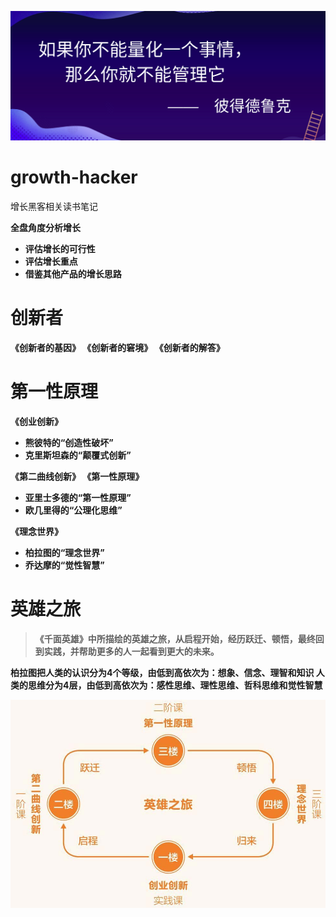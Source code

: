 <!--
 * @Author: AlexZ33 775136985@qq.com
 * @Date: 2021-04-13 20:02:24
 * @LastEditors: AlexZ33 775136985@qq.com
 * @LastEditTime: 2022-07-29 16:22:52
 * @FilePath: /growth-hacker/README.md
 * @Description: 这是默认设置,请设置`customMade`, 打开koroFileHeader查看配置 进行设置: https://github.com/OBKoro1/koro1FileHeader/wiki/%E9%85%8D%E7%BD%AE
-->
![](./assets/img/peter.png)

# growth-hacker
增长黑客相关读书笔记

<b>全盘角度分析增长<b>

- 评估增长的可行性
- 评估增长重点
- 借鉴其他产品的增长思路


# 创新者

《创新者的基因》
《创新者的窘境》
《创新者的解答》

# 第一性原理


《创业创新》
- 熊彼特的“创造性破坏” 
- 克里斯坦森的“颠覆式创新”


《第二曲线创新》
《第一性原理》
- 亚里士多德的“第一性原理”
- 欧几里得的“公理化思维”
  
《理念世界》
- 柏拉图的“理念世界”
- 乔达摩的“觉性智慧”


# 英雄之旅

> 《千面英雄》中所描绘的英雄之旅，从启程开始，经历跃迁、顿悟，最终回到实践，并帮助更多的人一起看到更大的未来。

柏拉图把人类的认识分为4个等级，由低到高依次为：想象、信念、理智和知识
人类的思维分为4层，由低到高依次为：感性思维、理性思维、哲科思维和觉性智慧

![](./assets/img/firstprincipal.png)
